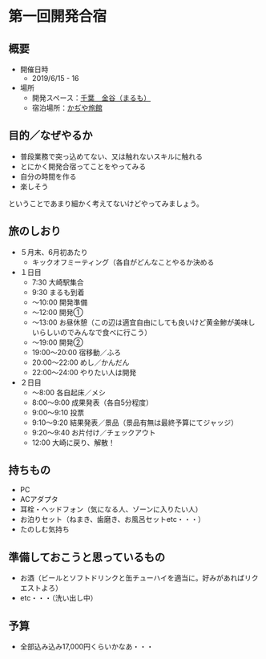 第一回開発合宿
====

## 概要
  + 開催日時
    + 2019/6/15 - 16
  + 場所
    + 開発スペース：[千葉　金谷（まるも）](https://marumo.net/)
    + 宿泊場所：[かぢや旅館](https://www.kajiyaryokan.com/)
## 目的／なぜやるか
  + 普段業務で突っ込めてない、又は触れないスキルに触れる
  + とにかく開発合宿ってことをやってみる
  + 自分の時間を作る
  + 楽しそう

ということであまり細かく考えてないけどやってみましょう。

## 旅のしおり
  + ５月末、6月初あたり
    + キックオフミーティング（各自がどんなことやるか決める
  + １日目
    + 7:30 大崎駅集合
    + 9:30 まるも到着
    + 〜10:00 開発準備
    + 〜12:00 開発①
    + 〜13:00 お昼休憩（この辺は適宜自由にしても良いけど黄金鯵が美味しいらしいのでみんなで食べに行こう）
    + 〜19:00 開発②
    + 19:00〜20:00 宿移動／ふろ
    + 20:00〜22:00 めし／かんだん
    + 22:00〜24:00 やりたい人は開発
  + ２日目
    + 〜8:00 各自起床／メシ
    + 8:00〜9:00 成果発表（各自5分程度）
    + 9:00〜9:10 投票
    + 9:10〜9:20 結果発表／景品（景品有無は最終予算にてジャッジ）
    + 9:20〜9:40 お片付け／チェックアウト
    + 12:00 大崎に戻り、解散！
## 持ちもの
  + PC
  + ACアダプタ
  + 耳栓・ヘッドフォン（気になる人、ゾーンに入りたい人）
  + お泊りセット（ねまき、歯磨き、お風呂セットetc・・・）
  + たのしむ気持ち
## 準備しておこうと思っているもの
  + お酒（ビールとソフトドリンクと缶チューハイを適当に。好みがあればリクエストよろ）
  + etc・・・（洗い出し中）
## 予算
  + 全部込み込み17,000円くらいかなあ・・・
